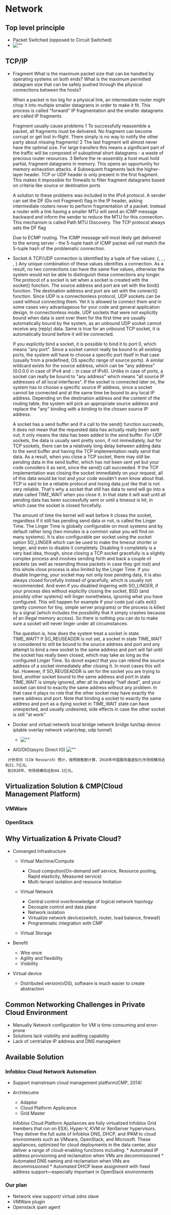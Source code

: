 # Network

## Top level principle
  *  Packet Switched (opposed to Circuit Switched)
  * ![""](morden_internet_client.png)


## TCP/IP
  * Fragment
    What is the maximum packet size that can be handled by operating 
    systems on both ends?
    What is the maximum permitted datagram size that can be safely 
    pushed through the physical connections between the hosts?

    When a packet is too big for a physical link, an intermediate router 
    might chop it into multiple smaller datagrams in order to make it fit. 
    This process is called "forward" IP fragmentation and the smaller datagrams 
    are called IP fragments

    Fragment usually cause problems
    1 To successfully reassemble a packet, all fragments must be delivered. 
    No fragment can become corrupt or get lost in-flight. There simply is no 
    way to notify the other party about missing fragments!
    2 The last fragment will almost never have the optimal size. For large 
    transfers this means a significant part of the traffic will be composed of 
    suboptimal short datagrams - a waste of precious router resources.
    3 Before the re-assembly a host must hold partial, fragment datagrams in 
    memory. This opens an opportunity for memory exhaustion attacks.
    4 Subsequent fragments lack the higher-layer header. TCP or UDP header is 
    only present in the first fragment. This makes it impossible for firewalls 
    to filter fragment datagrams based on criteria like source or destination ports

    A solution to these problems was included in the IPv4 protocol. A sender 
    can set the DF (Do not Fragment) flag in the IP header, asking intermediate 
    routers never to perform fragmentation of a packet. Instead a router with a 
    link having a smaller MTU will send an ICMP message backward and inform the 
    sender to reduce the MTU for this connection. This mechanism is called Path 
    MTU Discovery. The TCP protocol always sets the DF flag

    Due to ECMP routing. The ICMP message will most likely get delivered to the 
    wrong server - the 5-tuple hash of ICMP packet will not match the 5-tuple hash 
    of the problematic connection.

  * Socket
    A TCP/UDP connection is identified by a tuple of five values: 
      {<protocol>, <src addr>, <src port>, <dest addr>, <dest port>}
    Any unique combination of these values identifies a connection. As a result, 
    no two connections can have the same five values, otherwise the system would not 
    be able to distinguish these connections any longer.
    The protocol of a socket is set when a socket is created with the socket() function. 
    The source address and port are set with the bind() function. The destination address 
    and port are set with the connect() function. Since UDP is a connectionless protocol, 
    UDP sockets can be used without connecting them. Yet it is allowed to connect them and 
    in some cases very advantageous for your code and general application design. In 
    connectionless mode, UDP sockets that were not explicitly bound when data is sent over 
    them for the first time are usually automatically bound by the system, as an unbound UDP 
    socket cannot receive any (reply) data. Same is true for an unbound TCP socket, it is 
    automatically bound before it will be connected.

    If you explicitly bind a socket, it is possible to bind it to port 0, which means "any port". 
    Since a socket cannot really be bound to all existing ports, the system will have to 
    choose a specific port itself in that case (usually from a predefined, OS specific 
    range of source ports). A similar wildcard exists for the source address, which can 
    be "any address" (0.0.0.0 in case of IPv4 and :: in case of IPv6). Unlike in case of 
    ports, a socket can really be bound to "any address" which means "all source IP addresses 
    of all local interfaces". If the socket is connected later on, the system has to choose 
    a specific source IP address, since a socket cannot be connected and at the same time be 
    bound to any local IP address. Depending on the destination address and the content of 
    the routing table, the system will pick an appropriate source address and replace the 
    "any" binding with a binding to the chosen source IP address.
  
    A socket has a send buffer and if a call to the send() function succeeds, it does not 
    mean that the requested data has actually really been sent out, it only means the data 
    has been added to the send buffer. For UDP sockets, the data is usually sent pretty soon, 
    if not immediately, but for TCP sockets, there can be a relatively long delay between 
    adding data to the send buffer and having the TCP implementation really send that data. 
    As a result, when you close a TCP socket, there may still be pending data in the send buffer, 
    which has not been sent yet but your code considers it as sent, since the send() call succeeded. 
    If the TCP implementation was closing the socket immediately on your request, all of this 
    data would be lost and your code wouldn't even know about that. TCP is said to be a 
    reliable protocol and losing data just like that is not very reliable. That's why a socket 
    that still has data to send will go into a state called TIME_WAIT when you close it. In 
    that state it will wait until all pending data has been successfully sent or until a 
    timeout is hit, in which case the socket is closed forcefully.

    The amount of time the kernel will wait before it closes the socket, regardless if it 
    still has pending send data or not, is called the Linger Time. The Linger Time is globally 
    configurable on most systems and by default rather long (two minutes is a common value 
    you will find on many systems). It is also configurable per socket using the socket option 
    SO_LINGER which can be used to make the timeout shorter or longer, and even to disable it 
    completely. Disabling it completely is a very bad idea, though, since closing a TCP socket 
    gracefully is a slightly complex process and involves sending forth and back a couple of 
    packets (as well as resending those packets in case they got lost) and this whole close 
    process is also limited by the Linger Time. If you disable lingering, your socket may not 
    only lose pending data, it is also always closed forcefully instead of gracefully, which 
    is usually not recommended. And even if you disabled lingering with SO_LINGER, if your process 
    dies without explicitly closing the socket, BSD (and possibly other systems) will linger 
    nonetheless, ignoring what you have configured. This will happen for example if your code 
    just calls exit() (pretty common for tiny, simple server programs) or the process is killed 
    by a signal (which includes the possibility that it simply crashes because of an illegal 
    memory access). So there is nothing you can do to make sure a socket will never linger under 
    all circumstances. 

    The question is, how does the system treat a socket in state TIME_WAIT? If SO_REUSEADDR is 
    not set, a socket in state TIME_WAIT is considered to still be bound to the source address 
    and port and any attempt to bind a new socket to the same address and port will fail until 
    the socket has really been closed, which may take as long as the configured Linger Time. 
    So donot expect that you can rebind the source address of a socket immediately after closing 
    it. In most cases this will fail. However, if SO_REUSEADDR is set for the socket you are 
    trying to bind, another socket bound to the same address and port in state TIME_WAIT is 
    simply ignored, after all its already "half dead", and your socket can bind to exactly the 
    same address without any problem. In that case it plays no role that the other socket may 
    have exactly the same address and port. Note that binding a socket to exactly the same address 
    and port as a dying socket in TIME_WAIT state can have unexpected, and usually undesired, 
    side effects in case the other socket is still "at work" 

* Docker and virtual network
  local bridge network
    bridge
    tun/tap device
    iptable
  overlay network
    vxlan(vtep, udp tunnel)

  * ![""](direct_io.png)
* AIO/DIO(async Direct IO)
  ![""](io_tradeoffs.png)

 ```
  计世资讯（CCW Research）预计，按照销售额计算，2016年中国服务器虚拟化市场规模将达到21.7亿元。 
  到2020年，市场规模将达到44.1亿元。
 ```

## Virtualization Solution & CMP(Cloud Management Platform)

### VMWare

### OpenStack

## Why Virtualization & Private Cloud?
* Converged Infrastructure 
    * Virtual Machine/Compute
        * Cloud compution(On-demand self service, Resource pooling, Rapid elasticity, Measured service)
        * Multi-tenant isolation and resource limitation

    * Virtual Network
        * Central control over/knowledge of logical network topology
        * Decouple control and data plane
        * Network isolation
        * Virtualize network device(switch, router, load balance, firewall)
        * Programmatic integration with CMP

    * Virtual Storage
* Benefit
    * Wire once
    * Agility and flexibility 
    * Visibility 

* Virtual device
    * Distributed version(vDS), software is much easier to create abstraction

## Common Networking Challenges in Private Cloud Environment

* Manually Network configuration for VM is time-consuming and error-prone
* Solutions lack visibility and auditing capability
* Lack of centrialize IP address and DNS managelent

## Available Solution

### Infoblox Cloud Network Automation

* Support mainstream cloud management platform(CMP, 2014)
* Architecutre 
    * Adaptor
    * Cloud Platform Applicance
    * Grid Master

    Infoblox Cloud Platform Appliances are fully virtualized Infoblox Grid members
    that run on ESXi, Hyper-V, KVM or XenServer hypervisors. They deliver the full suite
    of Infoblox DNS, DHCP, and IPAM to cloud environments such as VMware,
    OpenStack, and Microsoft. These appliances, optimized for cloud deployments
    in the data center, also deliver a range of cloud-enabling functions including:
      * Automated IP address provisioning and reclamation when VMs are decommissioned
      * Automated DNS naming and reclamation when VMs are decommissioned
      * Automated DHCP lease assignment with fixed address support—especially
        important in OpenStack environments

### Our plan
  * Network view support/ virtual zdns slave
  * VMWare plugin
  * Openstack ipam agent
